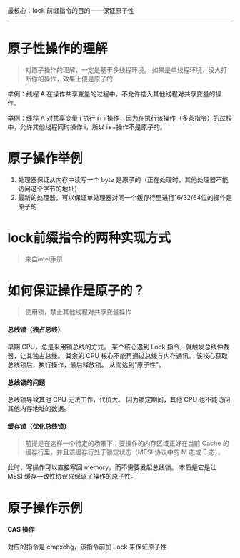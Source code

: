 最核心：lock 前缀指令的目的——保证原子性

---
# 原子性操作的理解
> 对原子操作的理解，一定是基于多线程环境。
如果是单线程环境，没人打断你的操作，效果上便是原子的

举例：线程 A 在操作共享变量的过程中，不允许插入其他线程对共享变量的操作。

举例：线程 A 对共享变量 i 执行 i++操作，因为在执行该操作（多条指令）的过程中，允许其他线程同时操作 i，所以 i++操作不是原子的。


# 原子操作举例
1. 处理器保证从内存中读写一个 byte 是原子的（正在处理时，其他处理器不能访问这个字节的地址）
2. 最新的处理器，可以保证单处理器对同一个缓存行里进行16/32/64位的操作是原子的

# lock前缀指令的两种实现方式
> 来自intel手册

# 如何保证操作是原子的？
> 使用锁，禁止其他线程对共享变量操作

#### 总线锁（独占总线）
早期 CPU，总是采用锁总线的方式。
某个核心遇到 Lock 指令，就触发总线仲裁器，让其独占总线。
其余的 CPU 核心不能再通过总线与内存通讯。
该核心获取总线锁后，执行操作，最后释放锁。
从而达到“原子性”。

#### 总线锁的问题
总线锁导致其他 CPU 无法工作，代价大。
因为锁定期间，其他 CPU 也不能访问其他内存地址的数据。

#### 缓存锁（优化总线锁）
>  前提是在这样一个特定的场景下：要操作的内存区域正好在当前 Cache 的缓存行里，并且该缓存行处于锁定状态（MESI 协议中的 M 态或 E 态）。

此时，写操作可以直接写回 memory，而不需要发起总线锁。
本质是它是让 MESI 缓存一致性协议来保证了操作的原子性。


# 原子操作示例
#### CAS 操作
对应的指令是 cmpxchg，该指令前加 Lock 来保证原子性


